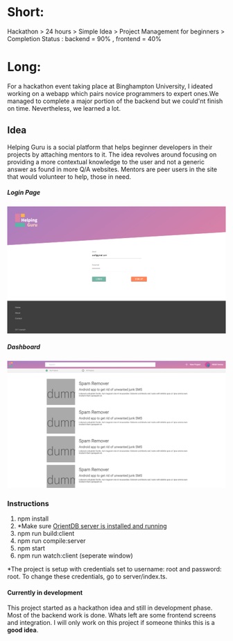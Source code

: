 # Short:
Hackathon > 24 hours > Simple Idea > Project Management for beginners > Completion Status : backend = 90% , frontend = 40%

# Long:
For a hackathon event taking place at Binghampton University, I ideated working on a webapp which pairs novice programmers to expert ones.We managed to complete a major portion of the backend but we could'nt finish on time.  Nevertheless, we learned a lot.

## Idea
Helping Guru is a social platform that helps beginner developers in their projects by attaching
mentors to it. The idea revolves around focusing on providing a more contextual knowledge to the user and not
a generic answer as found in more Q/A websites. Mentors are peer users in the site that would volunteer to help,
those in need.

##### Login Page

![Login Page](resource-development/login.png)

##### Dashboard

![Dashboard Page](resource-development/dashboard.png)

### Instructions
1. npm install
2. *Make sure [OrientDB server is installed and running](http://orientdb.com/docs/2.1/Tutorial-Run-the-server.html)
3. npm run build:client
4. npm run compile:server
5. npm start
6. npm run watch:client (seperate window)

*The project is setup with credentials set to username: root and password: root. To change these credentials, go to server/index.ts.

#### Currently in development
This project started as a hackathon idea and still in development phase. Most of the backend work is done. Whats left are some
frontend screens and integration. I will only work on this project if someone thinks this is a **good idea**.
